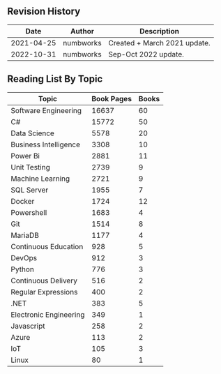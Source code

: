 ## Revision History

| Date | Author | Description |
|---|---|---|
|2021-04-25|numbworks|Created + March 2021 update.|
|2022-10-31|numbworks|Sep-Oct 2022 update.|

## Reading List By Topic

|Topic|Book Pages|Books|
|---|---|---|
|Software Engineering|16637|60|
|C#|15772|50|
|Data Science|5578|20|
|Business Intelligence|3308|10|
|Power Bi|2881|11|
|Unit Testing|2739|9|
|Machine Learning|2721|9|
|SQL Server|1955|7|
|Docker|1724|12|
|Powershell|1683|4|
|Git|1514|8|
|MariaDB|1177|4|
|Continuous Education|928|5|
|DevOps|912|3|
|Python|776|3|
|Continuous Delivery|516|2|
|Regular Expressions|400|2|
|.NET|383|5|
|Electronic Engineering|349|1|
|Javascript|258|2|
|Azure|113|2|
|IoT|105|3|
|Linux|80|1|